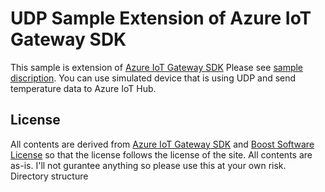# UDP Sample Extension of Azure IoT Gateway SDK
This sample is extension of [Azure IoT Gateway SDK](http://github.com/azure/azure-iot-gateway-sdk) Please see [sample discription](samples/udp_gateway/readme.md).
You can use simulated device that is using UDP and send temperature data to Azure IoT Hub. 

## License 
All contents are derived from [Azure IoT Gateway SDK](http://github.com/azure/azure-iot-gateway-sdk) and [Boost Software License](http://www.boost.org/users/license.html) so that the license follows the license of the site. 
All contents are as-is. I'll not gurantee anything so please use this at your own risk. 
Directory structure


